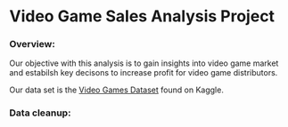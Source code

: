 # Video Game Sales Analysis Project

### Overview:

Our objective with this analysis is to gain insights into video game market and estabilsh key decisons to increase profit for video game distributors.

Our data set is the [Video Games Dataset](https://www.kaggle.com/datasets/ujjwalaggarwal402/video-games-dataset) found on Kaggle.


### Data cleanup:
